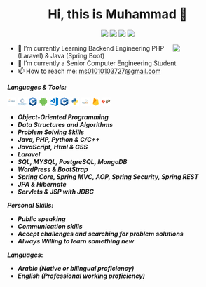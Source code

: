 <h1 align="center">Hi, this is Muhammad 👋</h1>
<p align="center">
    <a href="https://www.linkedin.com/in/muhammad-salah-4a749018b/"><img src="https://img.shields.io/badge/LinkedIn-Contact-blue"/></a>
    <a href="https://www.youtube.com/channel/UCnVzhpqu7gFn_1ycHyI9ofA"><img src="https://img.shields.io/badge/Youtube-Contact-red"/></a>
    <a href="https://www.hackerrank.com/mo_sala7"><img src="https://img.shields.io/badge/HackerRank-Follow-green"/></a>
    <a href="https://www.facebook.com/profile.php?id=100004219846601"><img src="https://img.shields.io/badge/Facebook-Contact-blue"/></a>
  </p>

  <img src="https://github.com/mohamedabusrea/mohamedabusrea/blob/master/profile-img.png" align="right" width="25%"/>

- 🔭 I’m currently Learning Backend Engineering PHP (Laravel) & Java (Spring Boot)
- 🌱 I’m currently a Senior Computer Engineering Student
- 📫 How to reach me: ms01010103727@gmail.com


**_**Languages & Tools:**_**

<code><img height="20" src="https://raw.githubusercontent.com/github/explore/80688e429a7d4ef2fca1e82350fe8e3517d3494d/topics/java/java.png"></code>
<code><img height="20" src="https://raw.githubusercontent.com/github/explore/80688e429a7d4ef2fca1e82350fe8e3517d3494d/topics/c/c.png"></code>
<code><img height="20" src="https://raw.githubusercontent.com/github/explore/80688e429a7d4ef2fca1e82350fe8e3517d3494d/topics/cpp/cpp.png"></code>
<code><img height="20" src="https://raw.githubusercontent.com/github/explore/80688e429a7d4ef2fca1e82350fe8e3517d3494d/topics/android/android.png"></code>
<code><img height="20" src="https://raw.githubusercontent.com/github/explore/80688e429a7d4ef2fca1e82350fe8e3517d3494d/topics/visual-studio-code/visual-studio-code.png"></code>
<code><img height="20" src="https://raw.githubusercontent.com/github/explore/80688e429a7d4ef2fca1e82350fe8e3517d3494d/topics/cpp/cpp.png"></code>
<code><img height="20" src="https://raw.githubusercontent.com/github/explore/80688e429a7d4ef2fca1e82350fe8e3517d3494d/topics/python/python.png"></code>
<code><img height="20" src="https://raw.githubusercontent.com/github/explore/80688e429a7d4ef2fca1e82350fe8e3517d3494d/topics/mysql/mysql.png"></code>
<code><img height="20" src="https://raw.githubusercontent.com/github/explore/80688e429a7d4ef2fca1e82350fe8e3517d3494d/topics/firebase/firebase.png"></code>
<code><img height="20" src="https://raw.githubusercontent.com/github/explore/80688e429a7d4ef2fca1e82350fe8e3517d3494d/topics/git/git.png"></code>

- **_Object-Oriented Programming_**
- **_Data Structures and Algorithms_**
- **_Problem Solving Skills_**
- **_Java, PHP, Python & C/C++_**
- **_JavaScript, Html & CSS_**
- **_Laravel_**
- **_SQL, MYSQL, PostgreSQL, MongoDB_**
- **_WordPress & BootStrap_**
- **_Spring Core, Spring MVC, AOP, Spring Security, Spring REST_**
- **_JPA & Hibernate_** 
- **_Servlets & JSP with JDBC_**


**_Personal Skills:_**
- **_Public speaking_**
- **_Communication skills_**
- **_Accept challenges and searching for problem solutions_**
- **_Always Willing to learn something new_**

**_Languages_:**

- **_Arabic (Native or bilingual proficiency)_**
- **_English (Professional working proficiency)_**
